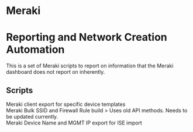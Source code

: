 # Meraki 
# Reporting and Network Creation Automation
 
This is a set of Meraki scripts to report on information that the Meraki dashboard does not report on inherently.

Scripts
--------
Meraki client export for specific device templates </br>
Meraki Bulk SSID and Firewall Rule build > Uses old API methods. Needs to be updated currently. </br>
Meraki Device Name and MGMT IP export for ISE import </br>
